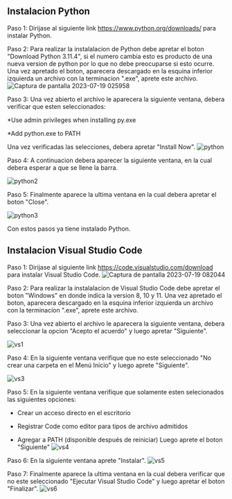## Instalacion Python

Paso 1: Dirijase al siguiente link https://www.python.org/downloads/ para instalar Python. 

Paso 2: Para realizar la instalalacion de Python debe apretar el boton "Download Python 3.11.4", si el numero cambia esto es producto de una nueva version de python por lo que no debe preocuparse si esto ocurre. Una vez apretado el boton, aparecera descargado en la esquina inferior izquierda un archivo con la terminacion ".exe", aprete este archivo.
![Captura de pantalla 2023-07-19 025958](https://github.com/OmarAEM/Scian_Drplets_Omar_Final/assets/115668053/40cd133a-21a8-475d-8bb1-8f47c3176442)

Paso 3: Una vez abierto el archivo le aparecera la siguiente ventana, debera verificar que esten seleccionados:

*Use admin privileges when installing py.exe

*Add python.exe to PATH

Una vez verificadas las selecciones, debera apretar "Install Now".
![python](https://github.com/OmarAEM/Scian_Drplets_Omar_Final/assets/115668053/99d43332-eaa1-4489-b27b-8597f35adac6)

Paso 4: A continuacion debera aparecer la siguiente ventana, en la cual debera esperar a que se llene la barra.

![python2](https://github.com/OmarAEM/Scian_Drplets_Omar_Final/assets/115668053/21894a1c-834a-4d5a-9624-2cfb84bd2871)

Paso 5: Finalmente aparece la ultima ventana en la cual debera apretar el boton "Close".

![python3](https://github.com/OmarAEM/Scian_Drplets_Omar_Final/assets/115668053/61f38f87-af6c-422f-b884-e4a588399cda)

Con estos pasos ya tiene instalado Python.

## Instalacion Visual Studio Code

Paso 1: Dirijase al siguiente link https://code.visualstudio.com/download para instalar Visual Studio Code.
![Captura de pantalla 2023-07-19 082044](https://github.com/OmarAEM/Scian_Drplets_Omar_Final/assets/115668053/365b32ae-8caf-48d8-8ea1-0ff0b8344c90)

Paso 2: Para realizar la instalalacion de Visual Studio Code debe apretar el boton "Windows" en donde indica la version 8, 10 y 11. Una vez apretado el boton, aparecera descargado en la esquina inferior izquierda un archivo con la terminacion ".exe", aprete este archivo.

Paso 3: Una vez abierto el archivo le aparecera la siguiente ventana, debera seleccionar la opcion "Acepto el acuerdo" y luego apretar "Siguiente".

![vs1](https://github.com/OmarAEM/Scian_Drplets_Omar_Final/assets/115668053/2f602ede-144e-450a-bf6c-b418b709ab8e)

Paso 4: En la siguiente ventana verifique que no este seleccionado "No crear una carpeta en el Menú Inicio" y luego aprete "Siguiente".

![vs3](https://github.com/OmarAEM/Scian_Drplets_Omar_Final/assets/115668053/70768bae-76d0-4594-b33e-832b1b866536)

Paso 5: En la siguiente ventana verifique que solamente esten selecionados las siguientes opciones:

* Crear un acceso directo en el escritorio

* Registrar Code como editor para tipos de archivo admitidos

* Agregar a PATH (disponible después de reiniciar)
Luego aprete el boton "Siguiente"
![vs4](https://github.com/OmarAEM/Scian_Drplets_Omar_Final/assets/115668053/54d63b80-0a27-41e6-b2b9-17e47ae92093)

Paso 6: En la siguiente ventana aprete "Instalar".
![vs5](https://github.com/OmarAEM/Scian_Drplets_Omar_Final/assets/115668053/10d3be77-f533-4258-90c8-29c0492714d3)

Paso 7: Finalmente aparece la ultima ventana en la cual debera verificar que no este seleccionado "Ejecutar Visual Studio Code" y luego apretar el boton "Finalizar".
![vs6](https://github.com/OmarAEM/Scian_Drplets_Omar_Final/assets/115668053/83e40a2f-cc82-4314-9ca9-99f499925180)


